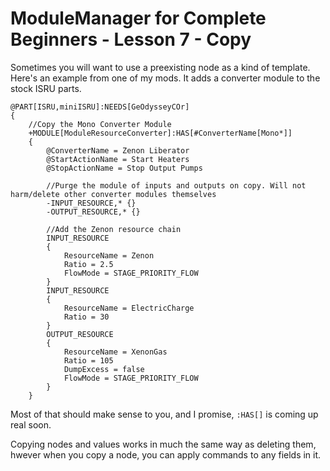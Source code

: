 # ModuleManager for Complete Beginners - Lesson 7 - Copy

Sometimes you will want to use a preexisting node as a kind of template. Here's an example from one of my mods. It adds a converter module to the stock ISRU parts.
```
@PART[ISRU,miniISRU]:NEEDS[GeOdysseyCOr]
{
	//Copy the Mono Converter Module
    +MODULE[ModuleResourceConverter]:HAS[#ConverterName[Mono*]]
    {
        @ConverterName = Zenon Liberator
        @StartActionName = Start Heaters
        @StopActionName = Stop Output Pumps
        
        //Purge the module of inputs and outputs on copy. Will not harm/delete other converter modules themselves
        -INPUT_RESOURCE,* {}
        -OUTPUT_RESOURCE,* {}
        
        //Add the Zenon resource chain
        INPUT_RESOURCE
        {
            ResourceName = Zenon
            Ratio = 2.5
            FlowMode = STAGE_PRIORITY_FLOW
        }
        INPUT_RESOURCE
        {
            ResourceName = ElectricCharge
            Ratio = 30
        }
        OUTPUT_RESOURCE
        {
            ResourceName = XenonGas
            Ratio = 105
            DumpExcess = false
            FlowMode = STAGE_PRIORITY_FLOW
        }
    }
```
Most of that should make sense to you, and I promise, `:HAS[]` is coming up real soon.

Copying nodes and values works in much the same way as deleting them, hwever when you copy a node, you can apply commands to any fields in it.
